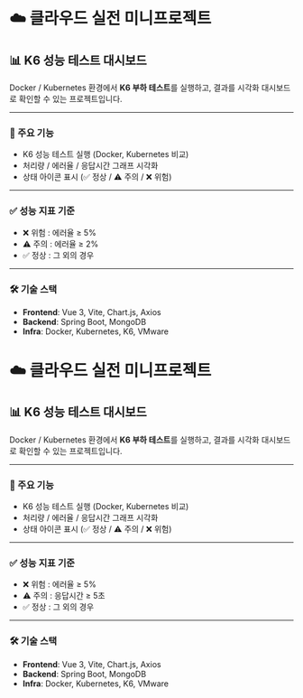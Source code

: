 # ☁️ 클라우드 실전 미니프로젝트

## 📊 K6 성능 테스트 대시보드

Docker / Kubernetes 환경에서 **K6 부하 테스트**를 실행하고, 결과를 시각화 대시보드로 확인할 수 있는 프로젝트입니다.

---

### 🚀 주요 기능

- K6 성능 테스트 실행 (Docker, Kubernetes 비교)
- 처리량 / 에러율 / 응답시간 그래프 시각화
- 상태 아이콘 표시 (✅ 정상 / ⚠️ 주의 / ❌ 위험)

---

### ✅ 성능 지표 기준

- ❌ 위험 : 에러율 ≥ 5%
- ⚠️ 주의 : 에러율 ≥ 2%
- ✅ 정상 : 그 외의 경우

---

### 🛠️ 기술 스택

- **Frontend**: Vue 3, Vite, Chart.js, Axios
- **Backend**: Spring Boot, MongoDB
- **Infra**: Docker, Kubernetes, K6, VMware

# ☁️ 클라우드 실전 미니프로젝트

## 📊 K6 성능 테스트 대시보드

Docker / Kubernetes 환경에서 **K6 부하 테스트**를 실행하고, 결과를 시각화 대시보드로 확인할 수 있는 프로젝트입니다.

---

### 🚀 주요 기능

- K6 성능 테스트 실행 (Docker, Kubernetes 비교)
- 처리량 / 에러율 / 응답시간 그래프 시각화
- 상태 아이콘 표시 (✅ 정상 / ⚠️ 주의 / ❌ 위험)

---

### ✅ 성능 지표 기준

- ❌ 위험 : 에러율 ≥ 5%
- ⚠️ 주의 : 응답시간 ≥ 5초
- ✅ 정상 : 그 외의 경우

---

### 🛠️ 기술 스택

- **Frontend**: Vue 3, Vite, Chart.js, Axios
- **Backend**: Spring Boot, MongoDB
- **Infra**: Docker, Kubernetes, K6, VMware
